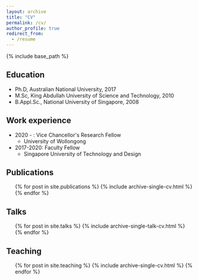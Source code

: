 ```yaml
---
layout: archive
title: "CV"
permalink: /cv/
author_profile: true
redirect_from:
  - /resume
---
```


{% include base_path %}

Education
---
* Ph.D, Australian National University, 2017
* M.Sc, King Abdullah University of Science and Technology, 2010
* B.Appl.Sc., National University of Singapore, 2008

Work experience
---
* 2020 - : Vice Chancellor's Research Fellow
  * University of Wollongong
* 2017-2020: Faculty Fellow
  * Singapore University of Technology and Design
  
Publications
---
  <ul>{% for post in site.publications %}
    {% include archive-single-cv.html %}
  {% endfor %}</ul>
  
Talks
---
  <ul>{% for post in site.talks %}
    {% include archive-single-talk-cv.html %}
  {% endfor %}</ul>
  
Teaching
---
  <ul>{% for post in site.teaching %}
    {% include archive-single-cv.html %}
  {% endfor %}</ul>
  
